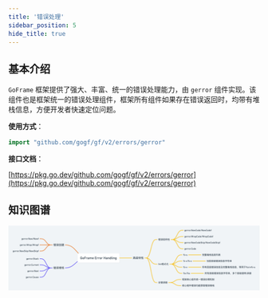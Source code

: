 ```yaml
---
title: '错误处理'
sidebar_position: 5
hide_title: true
---
```


## 基本介绍

`GoFrame` 框架提供了强大、丰富、统一的错误处理能力，由 `gerror` 组件实现。该组件也是框架统一的错误处理组件，框架所有组件如果存在错误返回时，均带有堆栈信息，方便开发者快速定位问题。

**使用方式**：

```go
import "github.com/gogf/gf/v2/errors/gerror"
```

**接口文档**：

[https://pkg.go.dev/github.com/gogf/gf/v2/errors/gerror](https://pkg.go.dev/github.com/gogf/gf/v2/errors/gerror)

## 知识图谱

![](/markdown/512ac9c5cf6014bcba9dc82347019255.png)

    